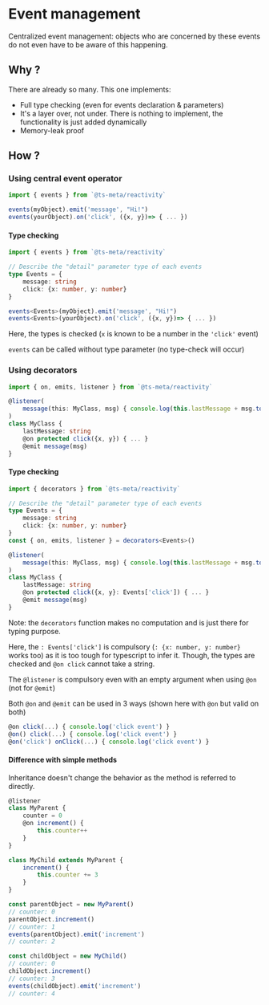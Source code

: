 # Event management

Centralized event management: objects who are concerned by these events do not even have to be aware of this happening.

## Why ?

There are already so many. This one implements:

- Full type checking (even for events declaration & parameters)
- It's a layer over, not under. There is nothing to implement, the functionality is just added dynamically
- Memory-leak proof

## How ?

### Using central event operator

```ts
import { events } from `@ts-meta/reactivity`

events(myObject).emit('message', "Hi!")
events(yourObject).on('click', ({x, y})=> { ... })
```

#### Type checking

```ts
import { events } from `@ts-meta/reactivity`

// Describe the "detail" parameter type of each events
type Events = {
	message: string
	click: {x: number, y: number}
}

events<Events>(myObject).emit('message', "Hi!")
events<Events>(yourObject).on('click', ({x, y})=> { ... })
```

Here, the types is checked (`x` is known to be a number in the `'click'` event)

`events` can be called without type parameter (no type-check will occur)

### Using decorators

```ts
import { on, emits, listener } from `@ts-meta/reactivity`

@listener(
	message(this: MyClass, msg) { console.log(this.lastMessage + msg.toLowerCase()) }
)
class MyClass {
	lastMessage: string
	@on protected click({x, y}) { ... }
	@emit message(msg)
}
```

#### Type checking

```ts
import { decorators } from `@ts-meta/reactivity`

// Describe the "detail" parameter type of each events
type Events = {
	message: string
	click: {x: number, y: number}
}
const { on, emits, listener } = decorators<Events>()

@listener(
	message(this: MyClass, msg) { console.log(this.lastMessage + msg.toLowerCase()) }
)
class MyClass {
	lastMessage: string
	@on protected click({x, y}: Events['click']) { ... }
	@emit message(msg)
}
```

Note: the `decorators` function makes no computation and is just there for typing purpose.

Here, the `: Events['click']` is compulsory (`: {x: number, y: number}` works too) as it is too tough for typescript to infer it. Though, the types are checked and `@on click` cannot take a string.

The `@listener` is compulsory even with an empty argument when using `@on` (not for `@emit`)

Both `@on` and `@emit` can be used in 3 ways (shown here with `@on` but valid on both)

```ts
@on click(...) { console.log('click event') }
@on() click(...) { console.log('click event') }
@on('click') onClick(...) { console.log('click event') }
```

#### Difference with simple methods

Inheritance doesn't change the behavior as the method is referred to directly.

```ts
@listener
class MyParent {
	counter = 0
	@on increment() {
		this.counter++
	}
}

class MyChild extends MyParent {
	increment() {
		this.counter += 3
	}
}

const parentObject = new MyParent()
// counter: 0
parentObject.increment()
// counter: 1
events(parentObject).emit('increment')
// counter: 2

const childObject = new MyChild()
// counter: 0
childObject.increment()
// counter: 3
events(childObject).emit('increment')
// counter: 4
```
